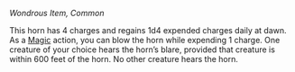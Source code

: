 _Wondrous Item, Common_

This horn has 4 charges and regains 1d4 expended charges daily at dawn. As a [Magic](https://www.dndbeyond.com/sources/dnd/free-rules/rules-glossary#MagicAction) action, you can blow the horn while expending 1 charge. One creature of your choice hears the horn’s blare, provided that creature is within 600 feet of the horn. No other creature hears the horn.